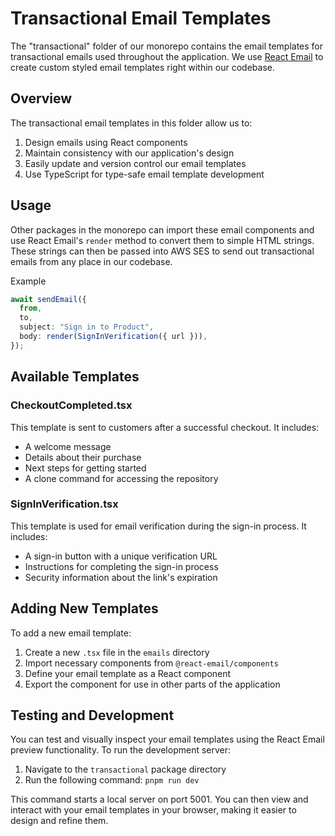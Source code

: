 # Transactional Email Templates

The "transactional" folder of our monorepo contains the email templates for transactional emails used throughout the application. We use [React Email](https://react.email/) to create custom styled email templates right within our codebase.

## Overview

The transactional email templates in this folder allow us to:

1. Design emails using React components
2. Maintain consistency with our application's design
3. Easily update and version control our email templates
4. Use TypeScript for type-safe email template development

## Usage

Other packages in the monorepo can import these email components and use React Email's `render` method to convert them to simple HTML strings. These strings can then be passed into AWS SES to send out transactional emails from any place in our codebase.

Example

```typescript
await sendEmail({
  from,
  to,
  subject: "Sign in to Product",
  body: render(SignInVerification({ url })),
});
```


## Available Templates

### CheckoutCompleted.tsx

This template is sent to customers after a successful checkout. It includes:
- A welcome message
- Details about their purchase
- Next steps for getting started
- A clone command for accessing the repository

### SignInVerification.tsx

This template is used for email verification during the sign-in process. It includes:
- A sign-in button with a unique verification URL
- Instructions for completing the sign-in process
- Security information about the link's expiration

## Adding New Templates

To add a new email template:

1. Create a new `.tsx` file in the `emails` directory
2. Import necessary components from `@react-email/components`
3. Define your email template as a React component
4. Export the component for use in other parts of the application

## Testing and Development

You can test and visually inspect your email templates using the React Email preview functionality. To run the development server:

1. Navigate to the `transactional` package directory
2. Run the following command: `pnpm run dev`

This command starts a local server on port 5001. You can then view and interact with your email templates in your browser, making it easier to design and refine them.
